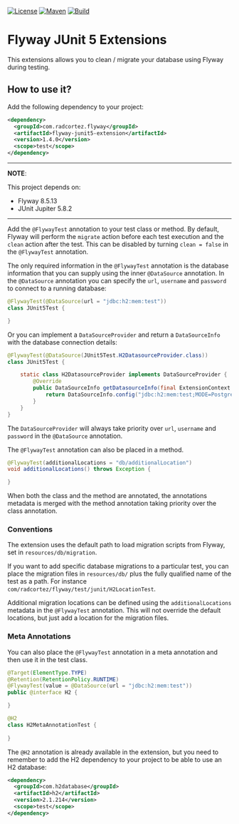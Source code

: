 [![License](https://img.shields.io/github/license/smallrye/smallrye-config.svg)](http://www.apache.org/licenses/LICENSE-2.0)
[![Maven](https://img.shields.io/maven-central/v/com.radcortez.flyway/flyway-junit5-extension?color=green)](https://search.maven.org/artifact/com.radcortez.flyway/flyway-junit5-extension)
[![Build](https://github.com/radcortez/flyway-junit5-extensions/actions/workflows/build.yml/badge.svg?branch=main)](https://github.com/radcortez/flyway-junit5-extensions/actions?query=workflow%3ABuild+branch%3Amain)

# Flyway JUnit 5 Extensions

This extensions allows you to clean / migrate your database using Flyway during testing.

## How to use it?

Add the following dependency to your project:

```xml
<dependency>
  <groupId>com.radcortez.flyway</groupId>
  <artifactId>flyway-junit5-extension</artifactId>
  <version>1.4.0</version>
  <scope>test</scope>
</dependency>
```

---
**NOTE**: 

This project depends on:
- Flyway 8.5.13
- JUnit Jupiter 5.8.2

---

Add the `@FlywayTest` annotation to your test class or method. By default, Flyway will perform the `migrate` action 
before each test execution and the `clean` action after the test. This can be disabled by turning `clean = false` in 
the `@FlywayTest` annotation.  

The only required information in the `@FlywayTest` annotation is the database information that you can supply using 
the inner `@DataSource` annotation. In the `@DataSource` annotation you can specify the `url`, `username` and `password` 
to connect to a running database:

```java
@FlywayTest(@DataSource(url = "jdbc:h2:mem:test"))
class JUnit5Test {

}
```

Or you can implement a `DataSourceProvider` and return a `DataSourceInfo` with the database connection details:

```java
@FlywayTest(@DataSource(JUnit5Test.H2DatasourceProvider.class))
class JUnit5Test {

    static class H2DatasourceProvider implements DataSourceProvider {
        @Override
        public DataSourceInfo getDatasourceInfo(final ExtensionContext extensionContext) {
            return DataSourceInfo.config("jdbc:h2:mem:test;MODE=PostgreSQL;DB_CLOSE_DELAY=-1");
        }
    }
}
```

The `DataSourceProvider` will always take priority over `url`, `username` and `password` in the `@DataSource` 
annotation.

The `@FlywayTest` annotation can also be placed in a method. 

```java
@FlywayTest(additionalLocations = "db/additionalLocation")
void additionalLocations() throws Exception {

}
```

When both the class and the method are annotated, the annotations metadata is merged with the method annotation taking 
priority over the class annotation.

### Conventions

The extension uses the default path to load migration scripts from Flyway, set in `resources/db/migration`.

If you want to add specific database migrations to a particular test, you can place the migration files in 
`resources/db/` plus the fully qualified name of the test as a path. For instance 
`com/radcortez/flyway/test/junit/H2LocationTest`.

Additional migration locations can be defined using the `additionalLocations` metadata in the `@FlywayTest` annotation. 
This will not override the default locations, but just add a location for the migration files.

### Meta Annotations

You can also place the `@FlywayTest` annotation in a meta annotation and then use it in the test class.

```java
@Target(ElementType.TYPE)
@Retention(RetentionPolicy.RUNTIME)
@FlywayTest(value = @DataSource(url = "jdbc:h2:mem:test"))
public @interface H2 {

}

@H2
class H2MetaAnnotationTest {
    
}
```

The `@H2` annotation is already available in the extension, but you need to remember to add the H2 dependency to your 
project to be able to use an H2 database:

```xml
<dependency>
  <groupId>com.h2database</groupId>
  <artifactId>h2</artifactId>
  <version>2.1.214</version>
  <scope>test</scope>
</dependency>
```
